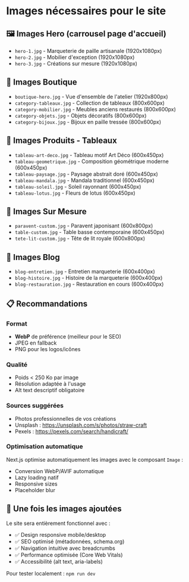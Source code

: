 # Images nécessaires pour le site

## 🖼️ Images Hero (carrousel page d'accueil)
- `hero-1.jpg` - Marqueterie de paille artisanale (1920x1080px)
- `hero-2.jpg` - Mobilier d'exception (1920x1080px) 
- `hero-3.jpg` - Créations sur mesure (1920x1080px)

## 🏪 Images Boutique
- `boutique-hero.jpg` - Vue d'ensemble de l'atelier (1920x800px)
- `category-tableaux.jpg` - Collection de tableaux (800x600px)
- `category-mobilier.jpg` - Meubles anciens restaurés (800x600px)
- `category-objets.jpg` - Objets décoratifs (800x600px)
- `category-bijoux.jpg` - Bijoux en paille tressée (800x600px)

## 🎨 Images Produits - Tableaux
- `tableau-art-deco.jpg` - Tableau motif Art Déco (600x450px)
- `tableau-geometrique.jpg` - Composition géométrique moderne (600x450px)
- `tableau-paysage.jpg` - Paysage abstrait doré (600x450px)
- `tableau-mandala.jpg` - Mandala traditionnel (600x450px)
- `tableau-soleil.jpg` - Soleil rayonnant (600x450px)
- `tableau-lotus.jpg` - Fleurs de lotus (600x450px)

## 🏡 Images Sur Mesure
- `paravent-custom.jpg` - Paravent japonisant (600x800px)
- `table-custom.jpg` - Table basse contemporaine (600x450px)
- `tete-lit-custom.jpg` - Tête de lit royale (600x800px)

## 📰 Images Blog
- `blog-entretien.jpg` - Entretien marqueterie (600x400px)
- `blog-histoire.jpg` - Histoire de la marqueterie (600x400px)
- `blog-restauration.jpg` - Restauration en cours (600x400px)

## 📋 Recommandations

### Format
- **WebP** de préférence (meilleur pour le SEO)
- JPEG en fallback
- PNG pour les logos/icônes

### Qualité
- Poids < 250 Ko par image
- Résolution adaptée à l'usage
- Alt text descriptif obligatoire

### Sources suggérées
- Photos professionnelles de vos créations
- Unsplash : https://unsplash.com/s/photos/straw-craft
- Pexels : https://pexels.com/search/handicraft/

### Optimisation automatique
Next.js optimise automatiquement les images avec le composant `Image` :
- Conversion WebP/AVIF automatique
- Lazy loading natif
- Responsive sizes
- Placeholder blur

## 🚀 Une fois les images ajoutées

Le site sera entièrement fonctionnel avec :
- ✅ Design responsive mobile/desktop
- ✅ SEO optimisé (métadonnées, schema.org)
- ✅ Navigation intuitive avec breadcrumbs
- ✅ Performance optimisée (Core Web Vitals)
- ✅ Accessibilité (alt text, aria-labels)

Pour tester localement : `npm run dev` 